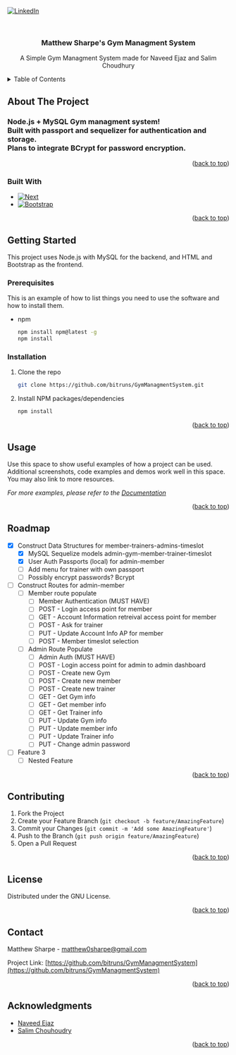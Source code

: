 <!-- Improved compatibility of back to top link: See: https://github.com/othneildrew/Best-README-Template/pull/73 -->
<a name="readme-top"></a>
<!--
*** Thanks for checking out the Best-README-Template. If you have a suggestion
*** that would make this better, please fork the repo and create a pull request
*** or simply open an issue with the tag "enhancement".
*** Don't forget to give the project a star!
*** Thanks again! Now go create something AMAZING! :D
-->



<!-- PROJECT SHIELDS -->
<!--
*** I'm using markdown "reference style" links for readability.
*** Reference links are enclosed in brackets [ ] instead of parentheses ( ).
*** See the bottom of this document for the declaration of the reference variables
*** for contributors-url, forks-url, etc. This is an optional, concise syntax you may use.
*** https://www.markdownguide.org/basic-syntax/#reference-style-links
-->

[![LinkedIn][linkedin-shield]][linkedin-url]



<!-- PROJECT LOGO -->
<br />
<div align="center">
  <a href="https://github.com/bitruns/GymManagmentSystem"></a>

<h3 align="center">Matthew Sharpe's Gym Managment System</h3>

  <p align="center">
    A Simple Gym Managment System made for Naveed Ejaz and Salim Choudhury
  </p>
</div>



<!-- TABLE OF CONTENTS -->
<details>
  <summary>Table of Contents</summary>
  <ol>
    <li>
      <a href="#about-the-project">About The Project</a>
      <ul>
        <li><a href="#built-with">Built With</a></li>
      </ul>
    </li>
    <li>
      <a href="#getting-started">Getting Started</a>
      <ul>
        <li><a href="#prerequisites">Prerequisites</a></li>
        <li><a href="#installation">Installation</a></li>
      </ul>
    </li>
    <li><a href="#usage">Usage</a></li>
    <li><a href="#roadmap">Roadmap</a></li>
    <li><a href="#contributing">Contributing</a></li>
    <li><a href="#license">License</a></li>
    <li><a href="#contact">Contact</a></li>
    <li><a href="#acknowledgments">Acknowledgments</a></li>
  </ol>
</details>



<!-- ABOUT THE PROJECT -->
## About The Project

<!--[![Product Name Screen Shot][product-screenshot]](https://example.com)-->

### Node.js + MySQL Gym managment system! <br> Built with passport and sequelizer for authentication and storage. <br> Plans to integrate BCrypt for password encryption.

<p align="right">(<a href="#readme-top">back to top</a>)</p>



### Built With

* [![Next][Node.js]][Node-url]
* [![Bootstrap][Bootstrap.com]][Bootstrap-url]

<p align="right">(<a href="#readme-top">back to top</a>)</p>



<!-- GETTING STARTED -->
## Getting Started

This project uses Node.js with MySQL for the backend, and HTML and Bootstrap as the frontend.

### Prerequisites

This is an example of how to list things you need to use the software and how to install them.
* npm
  ```sh
  npm install npm@latest -g
  npm install 
  ```

### Installation

1. Clone the repo
   ```sh
   git clone https://github.com/bitruns/GymManagmentSystem.git
   ```
2. Install NPM packages/dependencies
   ```sh
   npm install
   ```

<p align="right">(<a href="#readme-top">back to top</a>)</p>



<!-- USAGE EXAMPLES -->
## Usage

Use this space to show useful examples of how a project can be used. Additional screenshots, code examples and demos work well in this space. You may also link to more resources.

_For more examples, please refer to the [Documentation](https://example.com)_

<p align="right">(<a href="#readme-top">back to top</a>)</p>



<!-- ROADMAP -->
## Roadmap

- [X] Construct Data Structures for member-trainers-admins-timeslot
    - [X] MySQL Sequelize models admin-gym-member-trainer-timeslot
    - [X] User Auth Passports (local) for admin-member
    - [ ] Add menu for trainer with own passport
    - [ ] Possibly encrypt passwords? Bcrypt
- [ ] Construct Routes for admin-member
  - [ ] Member route populate
    - [ ] Member Authentication (MUST HAVE)
    - [ ] POST - Login access point for member
    - [ ] GET - Account Information retreival access point for member
    - [ ] POST - Ask for trainer
    - [ ] PUT - Update Account Info AP for member
    - [ ] POST - Member timeslot selection
  - [ ] Admin Route Populate
    - [ ] Admin Auth (MUST HAVE)
    - [ ] POST - Login access point for admin to admin dashboard
    - [ ] POST - Create new Gym
    - [ ] POST - Create new member
    - [ ] POST - Create new trainer
    - [ ] GET - Get Gym info
    - [ ] GET - Get member info
    - [ ] GET - Get Trainer info
    - [ ] PUT - Update Gym info
    - [ ] PUT - Update member info
    - [ ] PUT - Update Trainer info
    - [ ] PUT - Change admin password
    
- [ ] Feature 3
    - [ ] Nested Feature

<p align="right">(<a href="#readme-top">back to top</a>)</p>



<!-- CONTRIBUTING -->
## Contributing

1. Fork the Project
2. Create your Feature Branch (`git checkout -b feature/AmazingFeature`)
3. Commit your Changes (`git commit -m 'Add some AmazingFeature'`)
4. Push to the Branch (`git push origin feature/AmazingFeature`)
5. Open a Pull Request

<p align="right">(<a href="#readme-top">back to top</a>)</p>



<!-- LICENSE -->
## License

Distributed under the GNU License.

<p align="right">(<a href="#readme-top">back to top</a>)</p>



<!-- CONTACT -->
## Contact

Matthew Sharpe - matthew0sharpe@gmail.com

Project Link: [https://github.com/bitruns/GymManagmentSystem](https://github.com/bitruns/GymManagmentSystem)

<p align="right">(<a href="#readme-top">back to top</a>)</p>



<!-- ACKNOWLEDGMENTS -->
## Acknowledgments

* [Naveed Ejaz]()
* [Salim Chouhoudry]()

<p align="right">(<a href="#readme-top">back to top</a>)</p>



<!-- MARKDOWN LINKS & IMAGES -->
<!-- https://www.markdownguide.org/basic-syntax/#reference-style-links -->
[linkedin-shield]: https://img.shields.io/badge/-LinkedIn-black.svg?style=for-the-badge&logo=linkedin&colorB=555
[linkedin-url]: https://www.linkedin.com/in/matt-sharpe/
[product-screenshot]: images/screenshot.png
[Node.js]: https://img.shields.io/badge/Node-20232A?style=for-the-badge&logo=react&logoColor=61DAFB
[Node-url]: https://nodejs.org/
[Bootstrap.com]: https://img.shields.io/badge/Bootstrap-563D7C?style=for-the-badge&logo=bootstrap&logoColor=white
[Bootstrap-url]: https://getbootstrap.com
[JQuery.com]: https://img.shields.io/badge/jQuery-0769AD?style=for-the-badge&logo=jquery&logoColor=white
[JQuery-url]: https://jquery.com 